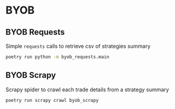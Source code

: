 # BYOB

## BYOB Requests

Simple `requests` calls to retrieve csv of strategies summary

```bash
poetry run python -m byob_requests.main
```

## BYOB Scrapy

Scrapy spider to crawl each trade details from a strategy summary

```bash
poetry run scrapy crawl byob_scrapy
```

